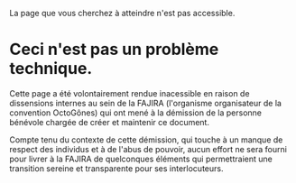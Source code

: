 La page que vous cherchez à atteindre n'est pas accessible.

# Ceci n'est pas un problème technique.

Cette page a été volontairement rendue inacessible en raison de dissensions internes au sein de la FAJIRA (l'organisme organisateur de la convention OctoGônes) qui ont mené à la démission de la personne bénévole chargée de créer et maintenir ce document.

Compte tenu du contexte de cette démission, qui touche à un manque de respect des individus et à de l'abus de pouvoir, aucun effort ne sera fourni pour livrer à la FAJIRA de quelconques éléments qui permettraient une transition sereine et transparente pour ses interlocuteurs.
